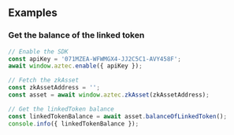 ## Examples
### Get the balance of the linked token

```js
// Enable the SDK
const apiKey = '071MZEA-WFWMGX4-JJ2C5C1-AVY458F';
await window.aztec.enable({ apiKey });

// Fetch the zkAsset
const zkAssetAddress = '';
const asset = await window.aztec.zkAsset(zkAssetAddress);

// Get the linkedToken balance
const linkedTokenBalance = await asset.balanceOfLinkedToken();
console.info({ linkedTokenBalance });
```
